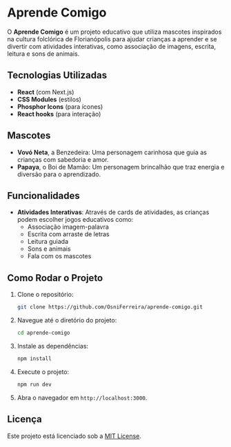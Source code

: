 # Aprende Comigo

O **Aprende Comigo** é um projeto educativo que utiliza mascotes inspirados na cultura folclórica de Florianópolis para ajudar crianças a aprender e se divertir com atividades interativas, como associação de imagens, escrita, leitura e sons de animais.

## Tecnologias Utilizadas

- **React** (com Next.js)
- **CSS Modules** (estilos)
- **Phosphor Icons** (para ícones)
- **React hooks** (para interação)

## Mascotes

- **Vovó Neta**, a Benzedeira: Uma personagem carinhosa que guia as crianças com sabedoria e amor.
- **Papaya**, o Boi de Mamão: Um personagem brincalhão que traz energia e diversão para o aprendizado.

## Funcionalidades

- **Atividades Interativas**: Através de cards de atividades, as crianças podem escolher jogos educativos como:
  - Associação imagem-palavra
  - Escrita com arraste de letras
  - Leitura guiada
  - Sons e animais
  - Fala com os mascotes

## Como Rodar o Projeto

1. Clone o repositório:
    ```bash
    git clone https://github.com/OsniFerreira/aprende-comigo.git
    ```

2. Navegue até o diretório do projeto:
    ```bash
    cd aprende-comigo
    ```

3. Instale as dependências:
    ```bash
    npm install
    ```

4. Execute o projeto:
    ```bash
    npm run dev
    ```

5. Abra o navegador em `http://localhost:3000`.

## Licença

Este projeto está licenciado sob a [MIT License](LICENSE).
